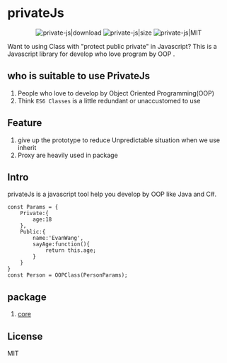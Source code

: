# privateJs
<p align="center">
<img src="https://img.shields.io/npm/dy/@private-js/core" alt="private-js|download">  
<img src="https://img.shields.io/github/size/tp953704/privateJs/packages/core/dist/index.es.min.js" alt="private-js|size">  
<img src="https://img.shields.io/npm/l/@private-js/core" alt="private-js|MIT">  

</p>


Want to using Class with "protect public private" in Javascript? This is a Javascript library for develop who love program by OOP .

## who is suitable to use PrivateJs
1. People who love to develop by Object Oriented Programming(OOP)
2. Think `ES6 Classes` is a little redundant or unaccustomed to use

## Feature
1. give up the prototype to reduce Unpredictable situation when we use inherit
2. Proxy are heavily used in package

## Intro
privateJs is a javascript tool help you develop by OOP like Java and C#.

```
const Params = {
    Private:{
        age:18
    },
    Public:{
        name:'EvanWang',
        sayAge:function(){
            return this.age;
        }
    }
}
const Person = OOPClass(PersonParams);
```

## package
1. [core](https://github.com/tp953704/privateJs/tree/master/packages/core)

## License
MIT
